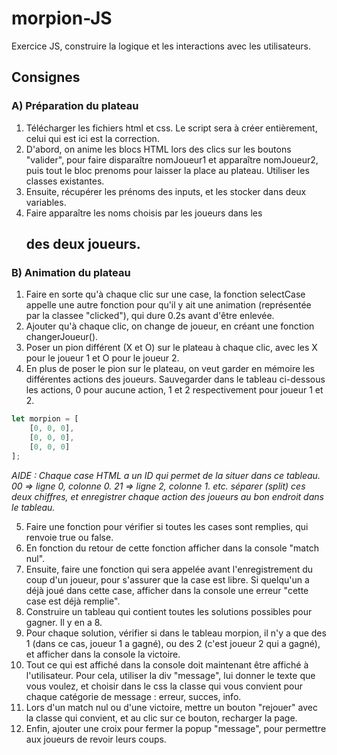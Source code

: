 # morpion-JS

Exercice JS, construire la logique et les interactions avec les utilisateurs.

## Consignes
### A) Préparation du plateau
1. Télécharger les fichiers html et css. Le script sera à créer entièrement, celui qui est ici est la correction.
2. D'abord, on anime les blocs HTML lors des clics sur les boutons "valider", pour faire disparaître nomJoueur1 et apparaître nomJoueur2, puis tout le bloc prenoms pour laisser la place au plateau. Utiliser les classes existantes.
3. Ensuite, récupérer les prénoms des inputs, et les stocker dans deux variables.
4. Faire apparaître les noms choisis par les joueurs dans les <h2> des deux joueurs.

### B) Animation du plateau
1. Faire en sorte qu'à chaque clic sur une case, la fonction selectCase appelle une autre fonction pour qu'il y ait une animation (représentée par la classee "clicked"), qui dure 0.2s avant d'être enlevée.
2. Ajouter qu'à chaque clic, on change de joueur, en créant une fonction changerJoueur().
3. Poser un pion différent (X et O) sur le plateau à chaque clic, avec les X pour le joueur 1 et O pour le joueur 2.
4. En plus de poser le pion sur le plateau, on veut garder en mémoire les différentes actions des joueurs. Sauvegarder dans le tableau ci-dessous les actions, 0 pour aucune action, 1 et 2 respectivement pour joueur 1 et 2.
```js
let morpion = [
    [0, 0, 0],
    [0, 0, 0],
    [0, 0, 0]
];
```
*AIDE : Chaque case HTML a un ID qui permet de la situer dans ce tableau. 00 => ligne 0, colonne 0. 21 => ligne 2, colonne 1. etc.
séparer (split) ces deux chiffres, et enregistrer chaque action des joueurs au bon endroit dans le tableau.*

5. Faire une fonction pour vérifier si toutes les cases sont remplies, qui renvoie true ou false.
6. En fonction du retour de cette fonction afficher dans la console "match nul".
7. Ensuite, faire une fonction qui sera appelée avant l'enregistrement du coup d'un joueur, pour s'assurer que la case est libre. Si quelqu'un a déjà joué dans cette case, afficher dans la console une erreur "cette case est déjà remplie".
8. Construire un tableau qui contient toutes les solutions possibles pour gagner. Il y en a 8.
9. Pour chaque solution, vérifier si dans le tableau morpion, il n'y a que des 1 (dans ce cas, joueur 1 a gagné), ou des 2 (c'est joueur 2 qui a gagné), et afficher dans la console la victoire.
10. Tout ce qui est affiché dans la console doit maintenant être affiché à l'utilisateur. Pour cela, utiliser la div "message", lui donner le texte que vous voulez, et choisir dans le css la classe qui vous convient pour chaque catégorie de message : erreur, succes, info.
11. Lors d'un match nul ou d'une victoire, mettre un bouton "rejouer" avec la classe qui convient, et au clic sur ce bouton, recharger la page.
12. Enfin, ajouter une croix pour fermer la popup "message", pour permettre aux joueurs de revoir leurs coups. 
